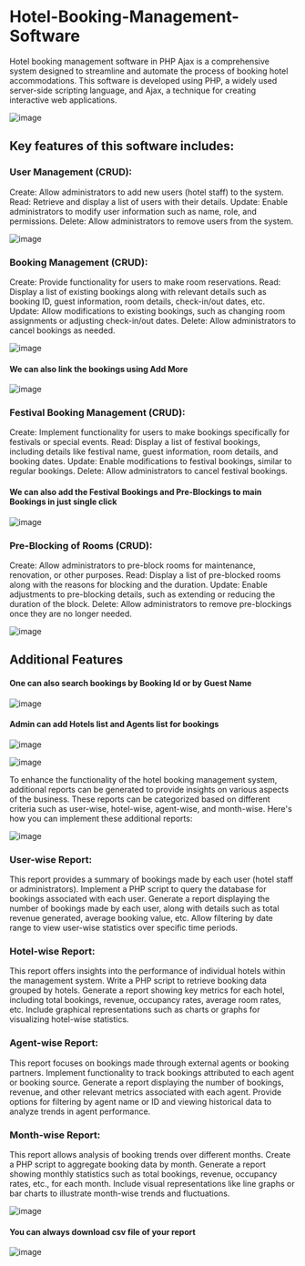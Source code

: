 # Hotel-Booking-Management-Software
Hotel booking management software in PHP Ajax is a comprehensive system designed to streamline and automate the process of booking hotel accommodations. This software is developed using PHP, a widely used server-side scripting language, and Ajax, a technique for creating interactive web applications.

![image](https://github.com/Chanpreetkaur20/Hotel-Booking-Management-Software/assets/110668044/e8907338-c6e3-4e92-b063-a53b69004b10)


## Key features of this software includes:

### User Management (CRUD):
Create: Allow administrators to add new users (hotel staff) to the system.
Read: Retrieve and display a list of users with their details.
Update: Enable administrators to modify user information such as name, role, and permissions.
Delete: Allow administrators to remove users from the system.


![image](https://github.com/Chanpreetkaur20/Hotel-Booking-Management-Software/assets/110668044/010a7fc0-1345-4d51-a3b8-29e10c6415c5)


### Booking Management (CRUD):
Create: Provide functionality for users to make room reservations.
Read: Display a list of existing bookings along with relevant details such as booking ID, guest information, room details, check-in/out dates, etc.
Update: Allow modifications to existing bookings, such as changing room assignments or adjusting check-in/out dates.
Delete: Allow administrators to cancel bookings as needed.

![image](https://github.com/Chanpreetkaur20/Hotel-Booking-Management-Software/assets/110668044/b462cd85-c48b-4042-b19f-25b5dfff6ad1)

#### We can also link the bookings using Add More
![image](https://github.com/Chanpreetkaur20/Hotel-Booking-Management-Software/assets/110668044/83803375-d11c-4191-82da-7f0a07f2c7ba)


### Festival Booking Management (CRUD):
Create: Implement functionality for users to make bookings specifically for festivals or special events.
Read: Display a list of festival bookings, including details like festival name, guest information, room details, and booking dates.
Update: Enable modifications to festival bookings, similar to regular bookings.
Delete: Allow administrators to cancel festival bookings.

#### We can also add the Festival Bookings and Pre-Blockings to main Bookings in just single click
![image](https://github.com/Chanpreetkaur20/Hotel-Booking-Management-Software/assets/110668044/17ae0875-59c9-4377-82eb-0bf9ddd425a9)


### Pre-Blocking of Rooms (CRUD):
Create: Allow administrators to pre-block rooms for maintenance, renovation, or other purposes.
Read: Display a list of pre-blocked rooms along with the reasons for blocking and the duration.
Update: Enable adjustments to pre-blocking details, such as extending or reducing the duration of the block.
Delete: Allow administrators to remove pre-blockings once they are no longer needed.

![image](https://github.com/Chanpreetkaur20/Hotel-Booking-Management-Software/assets/110668044/ce78f823-9803-45d2-af7a-ac8b55432f2c)

## Additional Features
#### One can also search bookings by Booking Id or by Guest Name

![image](https://github.com/Chanpreetkaur20/Hotel-Booking-Management-Software/assets/110668044/8e113a80-311b-412c-9509-9210d0ec75c2)

#### Admin can add Hotels list and Agents list for bookings

![image](https://github.com/Chanpreetkaur20/Hotel-Booking-Management-Software/assets/110668044/42a82b34-9b7d-4439-a509-8d6d06da7c15)

![image](https://github.com/Chanpreetkaur20/Hotel-Booking-Management-Software/assets/110668044/9230a82f-4ed3-465a-a16d-e137bd5625cc)


To enhance the functionality of the hotel booking management system, additional reports can be generated to provide insights on various aspects of the business. These reports can be categorized based on different criteria such as user-wise, hotel-wise, agent-wise, and month-wise. Here's how you can implement these additional reports:

![image](https://github.com/Chanpreetkaur20/Hotel-Booking-Management-Software/assets/110668044/7f97219c-5ebc-4fd4-9dbd-c201f0e7a0c5)


### User-wise Report:

This report provides a summary of bookings made by each user (hotel staff or administrators).
Implement a PHP script to query the database for bookings associated with each user.
Generate a report displaying the number of bookings made by each user, along with details such as total revenue generated, average booking value, etc.
Allow filtering by date range to view user-wise statistics over specific time periods.

### Hotel-wise Report:
This report offers insights into the performance of individual hotels within the management system.
Write a PHP script to retrieve booking data grouped by hotels.
Generate a report showing key metrics for each hotel, including total bookings, revenue, occupancy rates, average room rates, etc.
Include graphical representations such as charts or graphs for visualizing hotel-wise statistics.

### Agent-wise Report:
This report focuses on bookings made through external agents or booking partners.
Implement functionality to track bookings attributed to each agent or booking source.
Generate a report displaying the number of bookings, revenue, and other relevant metrics associated with each agent.
Provide options for filtering by agent name or ID and viewing historical data to analyze trends in agent performance.

### Month-wise Report:
This report allows analysis of booking trends over different months.
Create a PHP script to aggregate booking data by month.
Generate a report showing monthly statistics such as total bookings, revenue, occupancy rates, etc., for each month.
Include visual representations like line graphs or bar charts to illustrate month-wise trends and fluctuations.

![image](https://github.com/Chanpreetkaur20/Hotel-Booking-Management-Software/assets/110668044/a8b377fc-69ac-4e33-8170-ed78cc72aff1)

#### You can always download csv file of your report
![image](https://github.com/Chanpreetkaur20/Hotel-Booking-Management-Software/assets/110668044/f08327bc-b18b-4bee-b937-022b7fc4db39)
